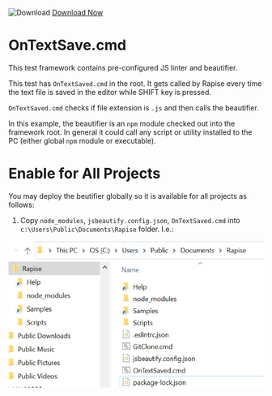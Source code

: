 ![Download](https://github.githubassets.com/images/icons/emoji/unicode/23ec.png?v8) [Download Now](https://inflectra.github.io/DownGit/#/home?url=https://github.com/Inflectra/rapise-powerpack/tree/master/JSValidateAndBeautify)

# OnTextSave.cmd

This test framework contains pre-configured JS linter and beautifier.

This test has `OnTextSaved.cmd` in the root. It gets called by Rapise every time the text file is saved in the editor while SHIFT key is pressed.

`OnTextSaved.cmd` checks if file extension is `.js` and then calls the beautifier.

In this example, the beautifier is an `npm` module checked out into the framework root. In general it could call any script or utility installed to the PC (either global `npm` module or executable).

# Enable for All Projects

You may deploy the beutifier globally so it is available for all projects as follows:

1. Copy `node_modules`, `jsbeautify.config.json`, `OnTextSaved.cmd` into `c:\Users\Public\Documents\Rapise` folder. I.e.:

![OnTextSaved](./img/OnTextSaved.png)

